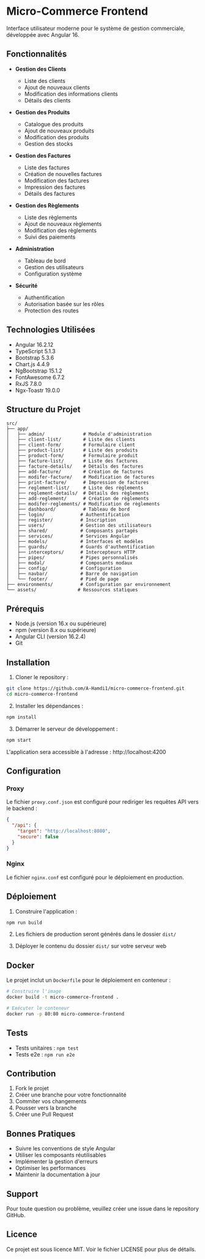 # Micro-Commerce Frontend

Interface utilisateur moderne pour le système de gestion commerciale, développée avec Angular 16.

## Fonctionnalités

- **Gestion des Clients**
  - Liste des clients
  - Ajout de nouveaux clients
  - Modification des informations clients
  - Détails des clients

- **Gestion des Produits**
  - Catalogue des produits
  - Ajout de nouveaux produits
  - Modification des produits
  - Gestion des stocks

- **Gestion des Factures**
  - Liste des factures
  - Création de nouvelles factures
  - Modification des factures
  - Impression des factures
  - Détails des factures

- **Gestion des Règlements**
  - Liste des règlements
  - Ajout de nouveaux règlements
  - Modification des règlements
  - Suivi des paiements

- **Administration**
  - Tableau de bord
  - Gestion des utilisateurs
  - Configuration système

- **Sécurité**
  - Authentification
  - Autorisation basée sur les rôles
  - Protection des routes

## Technologies Utilisées

- Angular 16.2.12
- TypeScript 5.1.3
- Bootstrap 5.3.6
- Chart.js 4.4.9
- NgBootstrap 15.1.2
- FontAwesome 6.7.2
- RxJS 7.8.0
- Ngx-Toastr 19.0.0

## Structure du Projet

```
src/
├── app/
│   ├── admin/              # Module d'administration
│   ├── client-list/        # Liste des clients
│   ├── client-form/        # Formulaire client
│   ├── product-list/       # Liste des produits
│   ├── product-form/       # Formulaire produit
│   ├── facture-list/       # Liste des factures
│   ├── facture-details/    # Détails des factures
│   ├── add-facture/        # Création de factures
│   ├── modifer-facture/    # Modification de factures
│   ├── print-facture/      # Impression de factures
│   ├── reglement-list/     # Liste des règlements
│   ├── reglement-details/  # Détails des règlements
│   ├── add-reglement/      # Création de règlements
│   ├── modifer-reglements/ # Modification de règlements
│   ├── dashboard/          # Tableau de bord
│   ├── login/             # Authentification
│   ├── register/          # Inscription
│   ├── users/             # Gestion des utilisateurs
│   ├── shared/            # Composants partagés
│   ├── services/          # Services Angular
│   ├── models/            # Interfaces et modèles
│   ├── guards/            # Guards d'authentification
│   ├── interceptors/      # Intercepteurs HTTP
│   ├── pipes/             # Pipes personnalisés
│   ├── modal/             # Composants modaux
│   ├── config/            # Configuration
│   ├── navbar/            # Barre de navigation
│   └── footer/            # Pied de page
├── environments/          # Configuration par environnement
└── assets/               # Ressources statiques
```

## Prérequis

- Node.js (version 16.x ou supérieure)
- npm (version 8.x ou supérieure)
- Angular CLI (version 16.2.4)
- Git

## Installation

1. Cloner le repository :
```bash
git clone https://github.com/A-Hamdi1/micro-commerce-frontend.git
cd micro-commerce-frontend
```

2. Installer les dépendances :
```bash
npm install
```

3. Démarrer le serveur de développement :
```bash
npm start
```

L'application sera accessible à l'adresse : http://localhost:4200

## Configuration

### Proxy
Le fichier `proxy.conf.json` est configuré pour rediriger les requêtes API vers le backend :
```json
{
  "/api": {
    "target": "http://localhost:8080",
    "secure": false
  }
}
```

### Nginx
Le fichier `nginx.conf` est configuré pour le déploiement en production.

## Déploiement

1. Construire l'application :
```bash
npm run build
```

2. Les fichiers de production seront générés dans le dossier `dist/`

3. Déployer le contenu du dossier `dist/` sur votre serveur web

## Docker

Le projet inclut un `Dockerfile` pour le déploiement en conteneur :

```bash
# Construire l'image
docker build -t micro-commerce-frontend .

# Exécuter le conteneur
docker run -p 80:80 micro-commerce-frontend
```

## Tests

- Tests unitaires : `npm test`
- Tests e2e : `npm run e2e`

## Contribution

1. Fork le projet
2. Créer une branche pour votre fonctionnalité
3. Commiter vos changements
4. Pousser vers la branche
5. Créer une Pull Request

## Bonnes Pratiques

- Suivre les conventions de style Angular
- Utiliser les composants réutilisables
- Implémenter la gestion d'erreurs
- Optimiser les performances
- Maintenir la documentation à jour

## Support

Pour toute question ou problème, veuillez créer une issue dans le repository GitHub.

## Licence

Ce projet est sous licence MIT. Voir le fichier LICENSE pour plus de détails.
